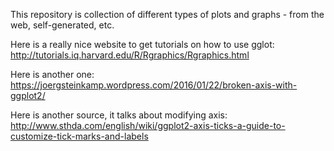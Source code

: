 This repository is collection of different types of plots and graphs - from the web, self-generated, etc. 



Here is a really nice website to get tutorials on how to use gglot: http://tutorials.iq.harvard.edu/R/Rgraphics/Rgraphics.html

Here is another one: https://joergsteinkamp.wordpress.com/2016/01/22/broken-axis-with-ggplot2/

Here is another source, it talks about modifying axis: http://www.sthda.com/english/wiki/ggplot2-axis-ticks-a-guide-to-customize-tick-marks-and-labels
